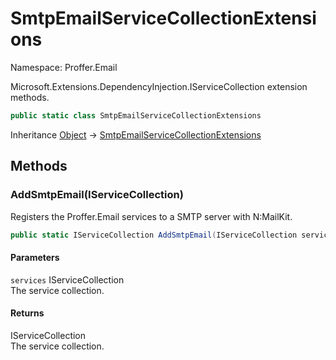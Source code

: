 # SmtpEmailServiceCollectionExtensions

Namespace: Proffer.Email

Microsoft.Extensions.DependencyInjection.IServiceCollection extension methods.

```csharp
public static class SmtpEmailServiceCollectionExtensions
```

Inheritance [Object](https://docs.microsoft.com/en-us/dotnet/api/system.object) → [SmtpEmailServiceCollectionExtensions](./proffer.email.smtpemailservicecollectionextensions)

## Methods

### **AddSmtpEmail(IServiceCollection)**

Registers the Proffer.Email services to a SMTP server with N:MailKit.

```csharp
public static IServiceCollection AddSmtpEmail(IServiceCollection services)
```

#### Parameters

`services` IServiceCollection<br>
The service collection.

#### Returns

IServiceCollection<br>
The service collection.

